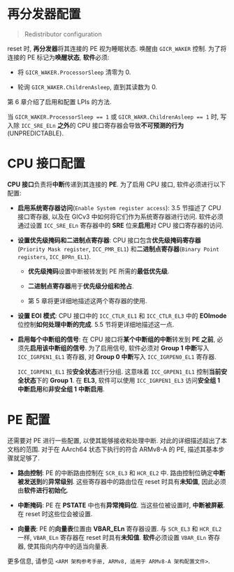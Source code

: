 
# 再分发器配置

>Redistributor configuration

reset 时, **再分发器**将其连接的 PE 视为睡眠状态. 唤醒由 `GICR_WAKER` 控制. 为了将连接的 PE 标记为**唤醒状态**, **软件**必须:

- 将 `GICR_WAKER.ProcessorSleep` 清零为 0.

- 轮询 `GICR_WAKER.ChildrenAsleep`, 直到其读数为 0.

第 6 章介绍了启用和配置 LPIs 的方法.

当 `GICR_WAKER.ProcessorSleep == 1` 或 `GICR_WAKR.ChildrenAsleep == 1` 时, 写入除 `ICC_SRE_ELn` **之外**的 CPU 接口寄存器会导致**不可预测的行为**(UNPREDICTABLE).

# CPU 接口配置

**CPU 接口**负责将**中断**传递到其连接的 **PE**. 为了启用 CPU 接口, 软件必须进行以下配置:

- **启用系统寄存器访问**(`Enable System register access`): 3.5 节描述了 CPU 接口寄存器, 以及在 GICv3 中如何将它们作为系统寄存器进行访问. 软件必须通过设置 `ICC_SRE_ELn` 寄存器中的 **SRE** 位来**启用**对 CPU 接口寄存器的访问.

- **设置优先级掩码和二进制点寄存器**: CPU 接口包含**优先级掩码寄存器** (`Priority Mask register`, `ICC_PMR_EL1`) 和**二进制点寄存器**(`Binary Point registers`, `ICC_BPRn_EL1`).

  - **优先级掩码**设置中断被转发到 PE 所需的**最低优先级**.

  - **二进制点寄存器**用于**优先级分组和抢占**.

  - 第 5 章将更详细地描述这两个寄存器的使用.

- **设置 EOI 模式**: CPU 接口中的 `ICC_CTLR_EL1` 和 `ICC_CTLR_EL3` 中的 **EOImode** 位控制**如何处理中断的完成**. 5.5 节将更详细地描述这一点.

- **启用每个中断组的信号**: 在 CPU 接口将**某个中断组的中断**转发到 **PE 之前**, 必须先**启用该中断组的信号**. 为了启用信号, 软件必须对 **Group 1 中断**写入 `ICC_IGRPEN1_EL1` 寄存器, 对 **Group 0 中断**写入 `ICC_IGRPEN0_EL1` 寄存器.

    `ICC_IGRPEN1_EL1` 按**安全状态**进行分组. 这意味着 `ICC_GRPEN1_EL1` 控制**当前安全状态**下的 **Group 1**. 在 **EL3**, 软件可以使用 `ICC_IGRPEN1_EL3` 访问**安全组 1 中断启用**和**非安全组 1 中断启用**.

# PE 配置

还需要对 PE 进行一些配置, 以使其能够接收和处理中断. 对此的详细描述超出了本文档的范围. 对于在 AArch64 状态下执行的符合 ARMv8-A 的 PE, 描述其基本步骤就足够了.

- **路由控制**: PE 的中断路由控制在 `SCR_EL3` 和 `HCR_EL2` 中. 路由控制位确定**中断被发送到**的**异常级别**. 这些寄存器中的路由位在 reset 时具有**未知值**, 因此必须由**软件进行初始化**.

- **中断掩码**: PE 在 **PSTATE** 中也有**异常掩码位**. 当这些位被设置时, **中断被屏蔽**. 在 reset 时这些位会被设置.

- **向量表**: PE 的**向量表**位置由 **VBAR_ELn** 寄存器设置. 与 `SCR_EL3` 和 `HCR_EL2` 一样, `VBAR_ELn` 寄存器在 reset 时具有**未知值**. **软件**必须设置 `VBAR_ELn` 寄存器, 使其指向内存中的适当向量表.

更多信息, 请参见 `<ARM 架构参考手册, ARMv8, 适用于 ARMv8-A 架构配置文件>`.
